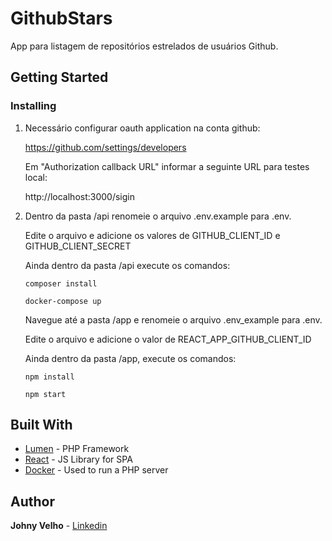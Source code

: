 # GithubStars

App para listagem de repositórios estrelados de usuários Github.

## Getting Started

### Installing

1. Necessário configurar oauth application na conta github:

    https://github.com/settings/developers

    Em "Authorization callback URL" informar a seguinte URL para testes local:

    http://localhost:3000/sigin

2. Dentro da pasta /api renomeie o arquivo .env.example para .env.

    Edite o arquivo e adicione os valores de GITHUB_CLIENT_ID e GITHUB_CLIENT_SECRET

    Ainda dentro da pasta /api execute os comandos:

    ```
    composer install
    ```
    
    ```
    docker-compose up
    ```
    
    Navegue até a pasta /app e renomeie o arquivo .env_example para .env.
    
    Edite o arquivo e adicione o valor de REACT_APP_GITHUB_CLIENT_ID
    
    Ainda dentro da pasta /app, execute os comandos: 
    
    ```
    npm install
    ```
    
    ```
    npm start
    ```

## Built With

* [Lumen](https://lumen.laravel.com/docs/5.6) - PHP Framework
* [React](https://reactjs.org/docs/hello-world.html) - JS Library for SPA
* [Docker](https://docs.docker.com/) - Used to run a PHP server

## Author

**Johny Velho** - [Linkedin](https://www.linkedin.com/in/johnyvelho/)